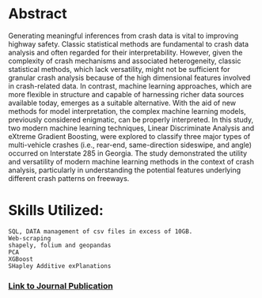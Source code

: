 # Abstract

Generating meaningful inferences from crash data is vital to improving highway safety. Classic statistical methods are fundamental to crash data analysis and often regarded for their interpretability. However, given the complexity of crash mechanisms and associated heterogeneity, classic statistical methods, which lack versatility, might not be sufficient for granular crash analysis because of the high dimensional features involved in crash-related data. In contrast, machine learning approaches, which are more flexible in structure and capable of harnessing richer data sources available today, emerges as a suitable alternative. With the aid of new methods for model interpretation, the complex machine learning models, previously considered enigmatic, can be properly interpreted. In this study, two modern machine learning techniques, Linear Discriminate Analysis and eXtreme Gradient Boosting, were explored to classify three major types of multi-vehicle crashes (i.e., rear-end, same-direction sideswipe, and angle) occurred on Interstate 285 in Georgia. The study demonstrated the utility and versatility of modern machine learning methods in the context of crash analysis, particularly in understanding the potential features underlying different crash patterns on freeways.

# Skills Utilized:

    SQL, DATA management of csv files in excess of 10GB.
    Web-scraping
    shapely, folium and geopandas
    PCA
    XGBoost
    SHapley Additive exPlanations

### [Link to Journal Publication](https://doi.org/10.3390/infrastructures5080062)
